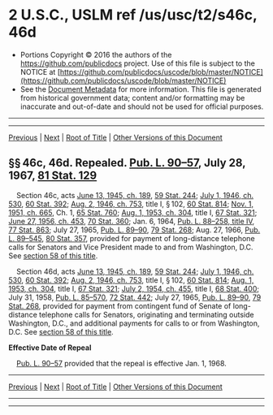 ---
---

# 2 U.S.C., USLM ref /us/usc/t2/s46c, 46d

* Portions Copyright © 2016 the authors of the https://github.com/publicdocs project.
  Use of this file is subject to the NOTICE at [https://github.com/publicdocs/uscode/blob/master/NOTICE](https://github.com/publicdocs/uscode/blob/master/NOTICE)
* See the [Document Metadata](././../../../..//README.md) for more information.
  This file is generated from historical government data; content and/or formatting may be inaccurate and out-of-date and should not be used for official purposes.

----------
----------

[Previous](./../../../..//us/usc/t2/ch3/m__us_usc_t2_s46b–2.md) | [Next](./../../../..//us/usc/t2/ch3/m__us_usc_t2_s46d–1.md) | [Root of Title](./../../../../) | [Other Versions of this Document](https://publicdocs.github.io/go/links?ns=uslm&ref=%2Fus%2Fusc%2Ft2%2Fs46c%2C+46d)

## §§ 46c, 46d. Repealed. [Pub. L. 90–57][/us/pl/90/57], July 28, 1967, [81 Stat. 129][/us/stat/81/129]

    Section 46c, acts [June 13, 1945, ch. 189][/us/act/1945-06-13/ch189], [59 Stat. 244][/us/stat/59/244]; [July 1, 1946, ch. 530][/us/act/1946-07-01/ch530], [60 Stat. 392][/us/stat/60/392]; [Aug. 2, 1946, ch. 753][/us/act/1946-08-02/ch753], title I, § 102, [60 Stat. 814][/us/stat/60/814]; [Nov. 1, 1951, ch. 665][/us/act/1951-11-01/ch665], Ch. 1, [65 Stat. 760][/us/stat/65/760]; [Aug. 1, 1953, ch. 304][/us/act/1953-08-01/ch304], title I, [67 Stat. 321][/us/stat/67/321]; [June 27, 1956, ch. 453][/us/act/1956-06-27/ch453], [70 Stat. 360][/us/stat/70/360]; Jan. 6, 1964, [Pub. L. 88–258, title IV][/us/pl/88/258], [77 Stat. 863][/us/stat/77/863]; July 27, 1965, [Pub. L. 89–90][/us/pl/89/90], [79 Stat. 268][/us/stat/79/268]; Aug. 27, 1966, [Pub. L. 89–545][/us/pl/89/545], [80 Stat. 357][/us/stat/80/357], provided for payment of long-distance telephone calls for Senators and Vice President made to and from Washington, D.C. See [section 58 of this title][/us/usc/t2/s58].

    Section 46d, acts [June 13, 1945, ch. 189][/us/act/1945-06-13/ch189], [59 Stat. 244][/us/stat/59/244]; [July 1, 1946, ch. 530][/us/act/1946-07-01/ch530], [60 Stat. 392][/us/stat/60/392]; [Aug. 2, 1946, ch. 753][/us/act/1946-08-02/ch753], title I, § 102, [60 Stat. 814][/us/stat/60/814]; [Aug. 1, 1953, ch. 304][/us/act/1953-08-01/ch304], title I, [67 Stat. 321][/us/stat/67/321]; [July 2, 1954, ch. 455][/us/act/1954-07-02/ch455], title I, [68 Stat. 400][/us/stat/68/400]; July 31, 1958, [Pub. L. 85–570][/us/pl/85/570], [72 Stat. 442][/us/stat/72/442]; July 27, 1965, [Pub. L. 89–90][/us/pl/89/90], [79 Stat. 268][/us/stat/79/268], provided for payment from contingent fund of Senate of long-distance telephone calls for Senators, originating and terminating outside Washington, D.C., and additional payments for calls to or from Washington, D.C. See [section 58 of this title][/us/usc/t2/s58].

 __Effective Date of Repeal__ 

    [Pub. L. 90–57][/us/pl/90/57] provided that the repeal is effective Jan. 1, 1968.

----------

[Previous](./../../../..//us/usc/t2/ch3/m__us_usc_t2_s46b–2.md) | [Next](./../../../..//us/usc/t2/ch3/m__us_usc_t2_s46d–1.md) | [Root of Title](./../../../../) | [Other Versions of this Document](https://publicdocs.github.io/go/links?ns=uslm&ref=%2Fus%2Fusc%2Ft2%2Fs46c%2C+46d)

----------
----------

[/us/pl/90/57]: https://publicdocs.github.io/go/links?ns=uslm&ref=%2Fus%2Fpl%2F90%2F57
[/us/stat/81/129]: https://publicdocs.github.io/go/links?ns=uslm&ref=%2Fus%2Fstat%2F81%2F129
[/us/act/1945-06-13/ch189]: https://publicdocs.github.io/go/links?ns=uslm&ref=%2Fus%2Fact%2F1945-06-13%2Fch189
[/us/stat/59/244]: https://publicdocs.github.io/go/links?ns=uslm&ref=%2Fus%2Fstat%2F59%2F244
[/us/act/1946-07-01/ch530]: https://publicdocs.github.io/go/links?ns=uslm&ref=%2Fus%2Fact%2F1946-07-01%2Fch530
[/us/stat/60/392]: https://publicdocs.github.io/go/links?ns=uslm&ref=%2Fus%2Fstat%2F60%2F392
[/us/act/1946-08-02/ch753]: https://publicdocs.github.io/go/links?ns=uslm&ref=%2Fus%2Fact%2F1946-08-02%2Fch753
[/us/stat/60/814]: https://publicdocs.github.io/go/links?ns=uslm&ref=%2Fus%2Fstat%2F60%2F814
[/us/act/1951-11-01/ch665]: https://publicdocs.github.io/go/links?ns=uslm&ref=%2Fus%2Fact%2F1951-11-01%2Fch665
[/us/stat/65/760]: https://publicdocs.github.io/go/links?ns=uslm&ref=%2Fus%2Fstat%2F65%2F760
[/us/act/1953-08-01/ch304]: https://publicdocs.github.io/go/links?ns=uslm&ref=%2Fus%2Fact%2F1953-08-01%2Fch304
[/us/stat/67/321]: https://publicdocs.github.io/go/links?ns=uslm&ref=%2Fus%2Fstat%2F67%2F321
[/us/act/1956-06-27/ch453]: https://publicdocs.github.io/go/links?ns=uslm&ref=%2Fus%2Fact%2F1956-06-27%2Fch453
[/us/stat/70/360]: https://publicdocs.github.io/go/links?ns=uslm&ref=%2Fus%2Fstat%2F70%2F360
[/us/pl/88/258]: https://publicdocs.github.io/go/links?ns=uslm&ref=%2Fus%2Fpl%2F88%2F258
[/us/stat/77/863]: https://publicdocs.github.io/go/links?ns=uslm&ref=%2Fus%2Fstat%2F77%2F863
[/us/pl/89/90]: https://publicdocs.github.io/go/links?ns=uslm&ref=%2Fus%2Fpl%2F89%2F90
[/us/stat/79/268]: https://publicdocs.github.io/go/links?ns=uslm&ref=%2Fus%2Fstat%2F79%2F268
[/us/pl/89/545]: https://publicdocs.github.io/go/links?ns=uslm&ref=%2Fus%2Fpl%2F89%2F545
[/us/stat/80/357]: https://publicdocs.github.io/go/links?ns=uslm&ref=%2Fus%2Fstat%2F80%2F357
[/us/usc/t2/s58]: https://publicdocs.github.io/go/links?ns=uslm&ref=%2Fus%2Fusc%2Ft2%2Fs58
[/us/act/1945-06-13/ch189]: https://publicdocs.github.io/go/links?ns=uslm&ref=%2Fus%2Fact%2F1945-06-13%2Fch189
[/us/stat/59/244]: https://publicdocs.github.io/go/links?ns=uslm&ref=%2Fus%2Fstat%2F59%2F244
[/us/act/1946-07-01/ch530]: https://publicdocs.github.io/go/links?ns=uslm&ref=%2Fus%2Fact%2F1946-07-01%2Fch530
[/us/stat/60/392]: https://publicdocs.github.io/go/links?ns=uslm&ref=%2Fus%2Fstat%2F60%2F392
[/us/act/1946-08-02/ch753]: https://publicdocs.github.io/go/links?ns=uslm&ref=%2Fus%2Fact%2F1946-08-02%2Fch753
[/us/stat/60/814]: https://publicdocs.github.io/go/links?ns=uslm&ref=%2Fus%2Fstat%2F60%2F814
[/us/act/1953-08-01/ch304]: https://publicdocs.github.io/go/links?ns=uslm&ref=%2Fus%2Fact%2F1953-08-01%2Fch304
[/us/stat/67/321]: https://publicdocs.github.io/go/links?ns=uslm&ref=%2Fus%2Fstat%2F67%2F321
[/us/act/1954-07-02/ch455]: https://publicdocs.github.io/go/links?ns=uslm&ref=%2Fus%2Fact%2F1954-07-02%2Fch455
[/us/stat/68/400]: https://publicdocs.github.io/go/links?ns=uslm&ref=%2Fus%2Fstat%2F68%2F400
[/us/pl/85/570]: https://publicdocs.github.io/go/links?ns=uslm&ref=%2Fus%2Fpl%2F85%2F570
[/us/stat/72/442]: https://publicdocs.github.io/go/links?ns=uslm&ref=%2Fus%2Fstat%2F72%2F442
[/us/pl/89/90]: https://publicdocs.github.io/go/links?ns=uslm&ref=%2Fus%2Fpl%2F89%2F90
[/us/stat/79/268]: https://publicdocs.github.io/go/links?ns=uslm&ref=%2Fus%2Fstat%2F79%2F268
[/us/usc/t2/s58]: https://publicdocs.github.io/go/links?ns=uslm&ref=%2Fus%2Fusc%2Ft2%2Fs58
[/us/pl/90/57]: https://publicdocs.github.io/go/links?ns=uslm&ref=%2Fus%2Fpl%2F90%2F57


